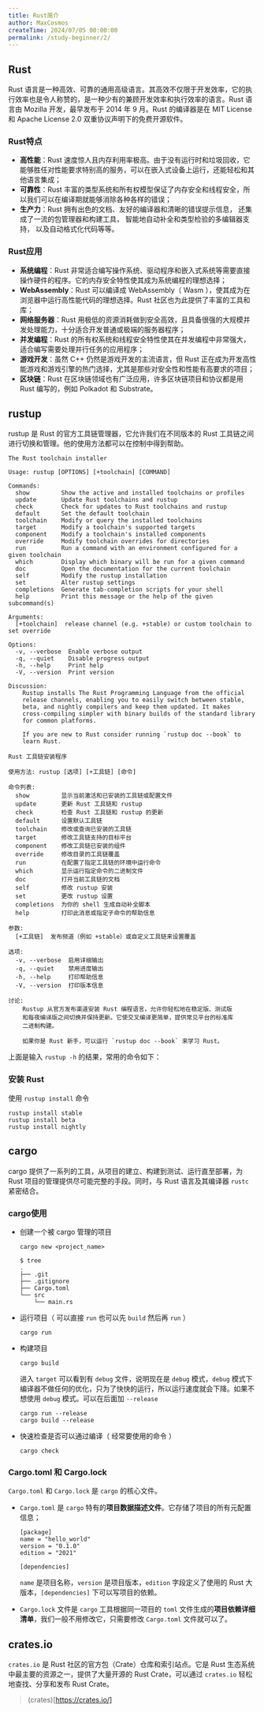 ```yaml
---
title: Rust简介
author: MaxCosmos
createTime: 2024/07/05 00:00:00
permalink: /study-beginner/2/
---
```


## Rust

Rust 语言是一种高效、可靠的通用高级语言。其高效不仅限于开发效率，它的执行效率也是令人称赞的，是一种少有的兼顾开发效率和执行效率的语言。Rust 语言由 Mozilla 开发，最早发布于 2014 年 9 月。Rust 的编译器是在 MIT License 和 Apache License 2.0 双重协议声明下的免费开源软件。

### Rust特点

- **高性能**：Rust 速度惊人且内存利用率极高。由于没有运行时和垃圾回收，它能够胜任对性能要求特别高的服务，可以在嵌入式设备上运行，还能轻松和其他语言集成；
- **可靠性**：Rust 丰富的类型系统和所有权模型保证了内存安全和线程安全，所以我们可以在编译期就能够消除各种各样的错误；
- **生产力**：Rust 拥有出色的文档、友好的编译器和清晰的错误提示信息， 还集成了一流的包管理器和构建工具， 智能地自动补全和类型检验的多编辑器支持， 以及自动格式化代码等等。

### Rust应用

- **系统编程**：Rust 非常适合编写操作系统、驱动程序和嵌入式系统等需要直接操作硬件的程序。它的内存安全特性使其成为系统编程的理想选择；
- **WebAssembly**：Rust 可以编译成 WebAssembly（ Wasm ），使其成为在浏览器中运行高性能代码的理想选择。Rust 社区也为此提供了丰富的工具和库；
- **网络服务器**：Rust 用极低的资源消耗做到安全高效，且具备很强的大规模并发处理能力，十分适合开发普通或极端的服务器程序；
- **并发编程**：Rust 的所有权系统和线程安全特性使其在并发编程中非常强大，适合编写需要处理并行任务的应用程序；
- **游戏开发**：虽然 C++ 仍然是游戏开发的主流语言，但 Rust 正在成为开发高性能游戏和游戏引擎的热门选择，尤其是那些对安全性和性能有高要求的项目；
- **区块链**：Rust 在区块链领域也有广泛应用，许多区块链项目和协议都是用 Rust 编写的，例如 Polkadot 和 Substrate。

## rustup

rustup 是 Rust 的官方工具链管理器，它允许我们在不同版本的 Rust 工具链之间进行切换和管理。他的使用方法都可以在控制中得到帮助。

```
The Rust toolchain installer

Usage: rustup [OPTIONS] [+toolchain] [COMMAND]

Commands:
  show         Show the active and installed toolchains or profiles
  update       Update Rust toolchains and rustup
  check        Check for updates to Rust toolchains and rustup
  default      Set the default toolchain
  toolchain    Modify or query the installed toolchains
  target       Modify a toolchain's supported targets
  component    Modify a toolchain's installed components
  override     Modify toolchain overrides for directories
  run          Run a command with an environment configured for a given toolchain
  which        Display which binary will be run for a given command
  doc          Open the documentation for the current toolchain
  self         Modify the rustup installation
  set          Alter rustup settings
  completions  Generate tab-completion scripts for your shell
  help         Print this message or the help of the given subcommand(s)

Arguments:
  [+toolchain]  release channel (e.g. +stable) or custom toolchain to set override

Options:
  -v, --verbose  Enable verbose output
  -q, --quiet    Disable progress output
  -h, --help     Print help
  -V, --version  Print version

Discussion:
    Rustup installs The Rust Programming Language from the official
    release channels, enabling you to easily switch between stable,
    beta, and nightly compilers and keep them updated. It makes
    cross-compiling simpler with binary builds of the standard library
    for common platforms.

    If you are new to Rust consider running `rustup doc --book` to
    learn Rust.
```

```
Rust 工具链安装程序

使用方法: rustup [选项] [+工具链] [命令]

命令列表:
  show         显示当前激活和已安装的工具链或配置文件
  update       更新 Rust 工具链和 rustup
  check        检查 Rust 工具链和 rustup 的更新
  default      设置默认工具链
  toolchain    修改或查询已安装的工具链
  target       修改工具链支持的目标平台
  component    修改工具链已安装的组件
  override     修改目录的工具链覆盖
  run          在配置了指定工具链的环境中运行命令
  which        显示运行指定命令的二进制文件
  doc          打开当前工具链的文档
  self         修改 rustup 安装
  set          更改 rustup 设置
  completions  为你的 shell 生成自动补全脚本
  help         打印此消息或指定子命令的帮助信息

参数:
  [+工具链]  发布频道（例如 +stable）或自定义工具链来设置覆盖

选项:
  -v, --verbose  启用详细输出
  -q, --quiet    禁用进度输出
  -h, --help     打印帮助信息
  -V, --version  打印版本信息

讨论:
	Rustup 从官方发布渠道安装 Rust 编程语言，允许你轻松地在稳定版、测试版
	和每夜编译版之间切换并保持更新。它使交叉编译更简单，提供常见平台的标准库
	二进制构建。

    如果你是 Rust 新手，可以运行 `rustup doc --book` 来学习 Rust。
```

上面是输入 `rustup -h` 的结果，常用的命令如下：

### 安装 Rust

使用 `rustup install` 命令

```
rustup install stable
rustup install beta
rustup install nightly
```

## cargo

cargo 提供了一系列的工具，从项目的建立、构建到测试、运行直至部署，为 Rust 项目的管理提供尽可能完整的手段。同时，与 Rust 语言及其编译器 `rustc` 紧密结合。

### cargo使用

- 创建一个被 cargo 管理的项目

  ```
  cargo new <project_name>
  ```

  ```
  $ tree
  .
  ├── .git
  ├── .gitignore
  ├── Cargo.toml
  └── src
      └── main.rs
  ```

- 运行项目（ 可以直接 `run` 也可以先 `build` 然后再 `run` ）

  ```
  cargo run
  ```

- 构建项目

  ```
  cargo build
  ```

  进入 `target` 可以看到有 `debug` 文件，说明现在是 `debug` 模式，`debug` 模式下编译器不做任何的优化，只为了快快的运行，所以运行速度就会下降。如果不想使用 `debug` 模式。可以在后面加 `--release`

  ```
  cargo run --release
  cargo build --release
  ```

- 快速检查是否可以通过编译（ 经常要使用的命令 ）

  ```
  cargo check
  ```

### Cargo.toml 和 Cargo.lock

`Cargo.toml` 和 `Cargo.lock` 是 `cargo` 的核心文件。

- `Cargo.toml` 是 `cargo` 特有的**项目数据描述文件**。它存储了项目的所有元配置信息；

  ```
  [package]
  name = "hello_world"
  version = "0.1.0"
  edition = "2021"
  
  [dependencies]
  ```

  `name` 是项目名称，`version` 是项目版本，`edition` 字段定义了使用的 Rust 大版本，`[dependencies]` 下可以写项目的依赖。

- `Cargo.lock` 文件是 `cargo` 工具根据同一项目的 `toml` 文件生成的**项目依赖详细清单**，我们一般不用修改它，只需要修改 `Cargo.toml` 文件就可以了。

## crates.io

`crates.io` 是 Rust 社区的官方包（Crate）仓库和索引站点。它是 Rust 生态系统中最主要的资源之一，提供了大量开源的 Rust Crate，可以通过 `crates.io` 轻松地查找、分享和发布 Rust Crate。

> (crates)[https://crates.io/]